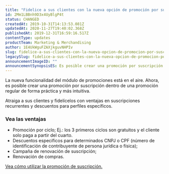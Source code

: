 ```yaml
---
title: "Fidelice a sus clientes con la nueva opción de promoción por suscripción"
id: 2Mm1LBBnh9D3x4UyBlgP4t
status: CHANGED
createdAt: 2019-10-31T14:13:53.081Z
updatedAt: 2020-11-27T19:40:02.368Z
publishedAt: 2019-12-31T16:59:16.517Z
contentType: updates
productTeam: Marketing & Merchandising
author: 1E4UkWguFZAXjkguvNHPIv
slug: fidelice-a-sus-clientes-con-la-nueva-opcion-de-promocion-por-suscripcion
legacySlug: fidelice-a-sus-clientes-con-la-nueva-opcion-de-promocion-por-suscripcion
announcementImageID: ""
announcementSynopsisES: Es posible crear una promoción por suscripción dentro de una promoción regular.
---
```


La nueva funcionalidad del módulo de promociones está en el aire. Ahora, es posible crear una promoción por suscripción dentro de una promoción regular de forma práctica y más intuitiva. 

Atraiga a sus clientes y fidelícelos con ventajas en suscripciones recurrentes y descuentos para perfiles específicos.

### Vea las ventajas

- Promoción por ciclo;
Ej.: los 3 primeros ciclos son gratuitos y el cliente solo paga a partir del cuarto.
- Descuentos específicos para determinados CNPJ o CPF (número de identificación de contribuyente de persona jurídica o física);
- Campaña de renovación de suscripción;
- Renovación de compras.

[Vea cómo utilizar la promoción de suscripción. ](https://help.vtex.com/es/tutorial/como-utilizar-la-promocion-por-suscripcion)

